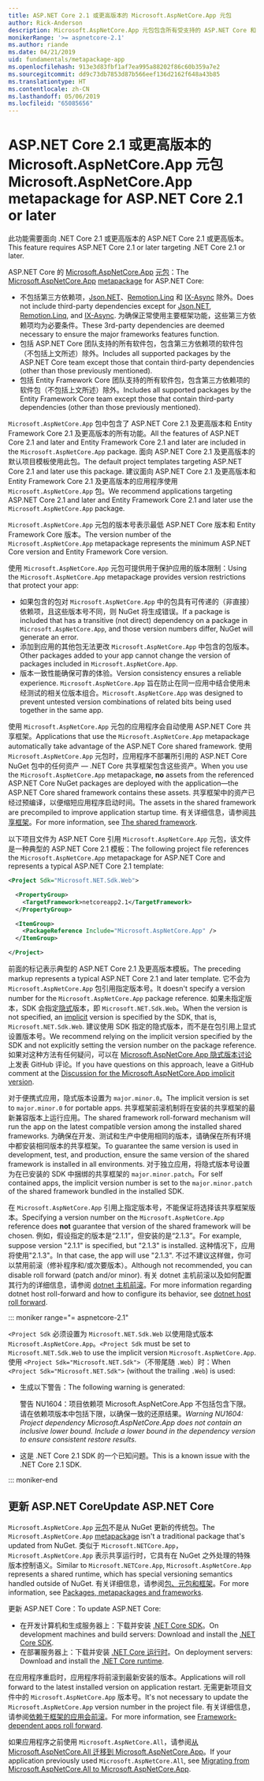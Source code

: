 ```yaml
---
title: ASP.NET Core 2.1 或更高版本的 Microsoft.AspNetCore.App 元包
author: Rick-Anderson
description: Microsoft.AspNetCore.App 元包包含所有受支持的 ASP.NET Core 和 Entity Framework Core 包。
monikerRange: '>= aspnetcore-2.1'
ms.author: riande
ms.date: 04/21/2019
uid: fundamentals/metapackage-app
ms.openlocfilehash: 913e3d83fbf1af7ea995a88202f86c60b359a7e2
ms.sourcegitcommit: dd9c73db7853d87b566eef136d2162f648a43b85
ms.translationtype: HT
ms.contentlocale: zh-CN
ms.lasthandoff: 05/06/2019
ms.locfileid: "65085656"
---
```

# <a name="microsoftaspnetcoreapp-metapackage-for-aspnet-core-21-or-later"></a><span data-ttu-id="9153d-103">ASP.NET Core 2.1 或更高版本的 Microsoft.AspNetCore.App 元包</span><span class="sxs-lookup"><span data-stu-id="9153d-103">Microsoft.AspNetCore.App metapackage for ASP.NET Core 2.1 or later</span></span>

<span data-ttu-id="9153d-104">此功能需要面向 .NET Core 2.1 或更高版本的 ASP.NET Core 2.1 或更高版本。</span><span class="sxs-lookup"><span data-stu-id="9153d-104">This feature requires ASP.NET Core 2.1 or later targeting .NET Core 2.1 or later.</span></span>

<span data-ttu-id="9153d-105">ASP.NET Core 的 [Microsoft.AspNetCore.App](https://www.nuget.org/packages/Microsoft.AspNetCore.App) [元包](/dotnet/core/packages#metapackages)：</span><span class="sxs-lookup"><span data-stu-id="9153d-105">The [Microsoft.AspNetCore.App](https://www.nuget.org/packages/Microsoft.AspNetCore.App) [metapackage](/dotnet/core/packages#metapackages) for ASP.NET Core:</span></span>

* <span data-ttu-id="9153d-106">不包括第三方依赖项，[Json.NET](https://www.nuget.org/packages/Newtonsoft.Json/)、[Remotion.Linq](https://www.nuget.org/packages/Remotion.Linq/) 和 [IX-Async](https://www.nuget.org/packages/System.Interactive.Async/) 除外。</span><span class="sxs-lookup"><span data-stu-id="9153d-106">Does not include third-party dependencies except for [Json.NET](https://www.nuget.org/packages/Newtonsoft.Json/), [Remotion.Linq](https://www.nuget.org/packages/Remotion.Linq/), and [IX-Async](https://www.nuget.org/packages/System.Interactive.Async/).</span></span> <span data-ttu-id="9153d-107">为确保正常使用主要框架功能，这些第三方依赖项均为必要条件。</span><span class="sxs-lookup"><span data-stu-id="9153d-107">These 3rd-party dependencies are deemed necessary to ensure the major frameworks features function.</span></span>
* <span data-ttu-id="9153d-108">包括 ASP.NET Core 团队支持的所有软件包，包含第三方依赖项的软件包（不包括上文所述）除外。</span><span class="sxs-lookup"><span data-stu-id="9153d-108">Includes all supported packages by the ASP.NET Core team except those that contain third-party dependencies (other than those previously mentioned).</span></span>
* <span data-ttu-id="9153d-109">包括 Entity Framework Core 团队支持的所有软件包，包含第三方依赖项的软件包（不包括上文所述）除外。</span><span class="sxs-lookup"><span data-stu-id="9153d-109">Includes all supported packages by the Entity Framework Core team except those that contain third-party dependencies (other than those previously mentioned).</span></span>

<span data-ttu-id="9153d-110">`Microsoft.AspNetCore.App` 包中包含了 ASP.NET Core 2.1 及更高版本和 Entity Framework Core 2.1 及更高版本的所有功能。</span><span class="sxs-lookup"><span data-stu-id="9153d-110">All the features of ASP.NET Core 2.1 and later and Entity Framework Core 2.1 and later are included in the `Microsoft.AspNetCore.App` package.</span></span> <span data-ttu-id="9153d-111">面向 ASP.NET Core 2.1 及更高版本的默认项目模板使用此包。</span><span class="sxs-lookup"><span data-stu-id="9153d-111">The default project templates targeting ASP.NET Core 2.1 and later use this package.</span></span> <span data-ttu-id="9153d-112">建议面向 ASP.NET Core 2.1 及更高版本和 Entity Framework Core 2.1 及更高版本的应用程序使用 `Microsoft.AspNetCore.App` 包。</span><span class="sxs-lookup"><span data-stu-id="9153d-112">We recommend applications targeting ASP.NET Core 2.1 and later and Entity Framework Core 2.1 and later use the `Microsoft.AspNetCore.App` package.</span></span>

<span data-ttu-id="9153d-113">`Microsoft.AspNetCore.App` 元包的版本号表示最低 ASP.NET Core 版本和 Entity Framework Core 版本。</span><span class="sxs-lookup"><span data-stu-id="9153d-113">The version number of the `Microsoft.AspNetCore.App` metapackage represents the minimum ASP.NET Core version and Entity Framework Core version.</span></span>

<span data-ttu-id="9153d-114">使用 `Microsoft.AspNetCore.App` 元包可提供用于保护应用的版本限制：</span><span class="sxs-lookup"><span data-stu-id="9153d-114">Using the `Microsoft.AspNetCore.App` metapackage provides version restrictions that protect your app:</span></span>

* <span data-ttu-id="9153d-115">如果包含的包对 `Microsoft.AspNetCore.App` 中的包具有可传递的（非直接）依赖项，且这些版本号不同，则 NuGet 将生成错误。</span><span class="sxs-lookup"><span data-stu-id="9153d-115">If a package is included that has a transitive (not direct) dependency on a package in `Microsoft.AspNetCore.App`, and those version numbers differ, NuGet will generate an error.</span></span>
* <span data-ttu-id="9153d-116">添加到应用的其他包无法更改 `Microsoft.AspNetCore.App` 中包含的包版本。</span><span class="sxs-lookup"><span data-stu-id="9153d-116">Other packages added to your app cannot change the version of packages included in `Microsoft.AspNetCore.App`.</span></span>
* <span data-ttu-id="9153d-117">版本一致性能确保可靠的体验。</span><span class="sxs-lookup"><span data-stu-id="9153d-117">Version consistency ensures a reliable experience.</span></span> <span data-ttu-id="9153d-118">`Microsoft.AspNetCore.App` 旨在防止在同一应用中结合使用未经测试的相关位版本组合。</span><span class="sxs-lookup"><span data-stu-id="9153d-118">`Microsoft.AspNetCore.App` was designed to prevent untested version combinations of related bits being used together in the same app.</span></span>

<span data-ttu-id="9153d-119">使用 `Microsoft.AspNetCore.App` 元包的应用程序会自动使用 ASP.NET Core 共享框架。</span><span class="sxs-lookup"><span data-stu-id="9153d-119">Applications that use the `Microsoft.AspNetCore.App` metapackage automatically take advantage of the ASP.NET Core shared framework.</span></span> <span data-ttu-id="9153d-120">使用 `Microsoft.AspNetCore.App` 元包时，应用程序不部署所引用的 ASP.NET Core NuGet 包中的任何资产 &mdash; .NET Core 共享框架包含这些资产。</span><span class="sxs-lookup"><span data-stu-id="9153d-120">When you use the `Microsoft.AspNetCore.App` metapackage, **no** assets from the referenced ASP.NET Core NuGet packages are deployed with the application&mdash;the ASP.NET Core shared framework contains these assets.</span></span> <span data-ttu-id="9153d-121">共享框架中的资产已经过预编译，以便缩短应用程序启动时间。</span><span class="sxs-lookup"><span data-stu-id="9153d-121">The assets in the shared framework are precompiled to improve application startup time.</span></span> <span data-ttu-id="9153d-122">有关详细信息，请参阅[共享框架](https://natemcmaster.com/blog/2018/08/29/netcore-primitives-2/)。</span><span class="sxs-lookup"><span data-stu-id="9153d-122">For more information, see [The shared framework](https://natemcmaster.com/blog/2018/08/29/netcore-primitives-2/).</span></span>

<span data-ttu-id="9153d-123">以下项目文件为 ASP.NET Core 引用 `Microsoft.AspNetCore.App` 元包，该文件是一种典型的 ASP.NET Core 2.1 模板：</span><span class="sxs-lookup"><span data-stu-id="9153d-123">The following project file references the `Microsoft.AspNetCore.App` metapackage for ASP.NET Core and represents a typical ASP.NET Core 2.1 template:</span></span>

```xml
<Project Sdk="Microsoft.NET.Sdk.Web">

  <PropertyGroup>
    <TargetFramework>netcoreapp2.1</TargetFramework>
  </PropertyGroup>

  <ItemGroup>
    <PackageReference Include="Microsoft.AspNetCore.App" />
  </ItemGroup>

</Project>
```

<span data-ttu-id="9153d-124">前面的标记表示典型的 ASP.NET Core 2.1 及更高版本模板。</span><span class="sxs-lookup"><span data-stu-id="9153d-124">The preceding markup represents a typical ASP.NET Core 2.1 and later template.</span></span> <span data-ttu-id="9153d-125">它不会为 `Microsoft.AspNetCore.App` 包引用指定版本号。</span><span class="sxs-lookup"><span data-stu-id="9153d-125">It doesn't specify a version number for the `Microsoft.AspNetCore.App` package reference.</span></span> <span data-ttu-id="9153d-126">如果未指定版本，SDK 会指定[隐式](https://github.com/dotnet/core/blob/master/release-notes/1.0/sdk/1.0-rc3-implicit-package-refs.md)版本，即 `Microsoft.NET.Sdk.Web`。</span><span class="sxs-lookup"><span data-stu-id="9153d-126">When the version is not specified, an [implicit](https://github.com/dotnet/core/blob/master/release-notes/1.0/sdk/1.0-rc3-implicit-package-refs.md) version is specified by the SDK, that is, `Microsoft.NET.Sdk.Web`.</span></span> <span data-ttu-id="9153d-127">建议使用 SDK 指定的隐式版本，而不是在包引用上显式设置版本号。</span><span class="sxs-lookup"><span data-stu-id="9153d-127">We recommend relying on the implicit version specified by the SDK and not explicitly setting the version number on the package reference.</span></span> <span data-ttu-id="9153d-128">如果对这种方法有任何疑问，可以在 [Microsoft.AspNetCore.App 隐式版本讨论](https://github.com/aspnet/AspNetCore.Docs/issues/6430)上发表 GitHub 评论。</span><span class="sxs-lookup"><span data-stu-id="9153d-128">If you have questions on this approach, leave a GitHub comment at the [Discussion for the Microsoft.AspNetCore.App implicit version](https://github.com/aspnet/AspNetCore.Docs/issues/6430).</span></span>

<span data-ttu-id="9153d-129">对于便携式应用，隐式版本设置为 `major.minor.0`。</span><span class="sxs-lookup"><span data-stu-id="9153d-129">The implicit version is set to `major.minor.0` for portable apps.</span></span> <span data-ttu-id="9153d-130">共享框架前滚机制将在安装的共享框架的最新兼容版本上运行应用。</span><span class="sxs-lookup"><span data-stu-id="9153d-130">The shared framework roll-forward mechanism will run the app on the latest compatible version among the installed shared frameworks.</span></span> <span data-ttu-id="9153d-131">为确保在开发、测试和生产中使用相同的版本，请确保在所有环境中都安装相同版本的共享框架。</span><span class="sxs-lookup"><span data-stu-id="9153d-131">To guarantee the same version is used in development, test, and production, ensure the same version of the shared framework is installed in all environments.</span></span> <span data-ttu-id="9153d-132">对于独立应用，将隐式版本号设置为在已安装的 SDK 中捆绑的共享框架的 `major.minor.patch`。</span><span class="sxs-lookup"><span data-stu-id="9153d-132">For self contained apps, the implicit version number is set to the `major.minor.patch` of the shared framework bundled in the installed SDK.</span></span>

<span data-ttu-id="9153d-133">在 `Microsoft.AspNetCore.App` 引用上指定版本号，不能保证将选择该共享框架版本。</span><span class="sxs-lookup"><span data-stu-id="9153d-133">Specifying a version number on the `Microsoft.AspNetCore.App` reference does **not** guarantee that version of the shared framework will be chosen.</span></span> <span data-ttu-id="9153d-134">例如，假设指定的版本是“2.1.1”，但安装的是“2.1.3”。</span><span class="sxs-lookup"><span data-stu-id="9153d-134">For example, suppose version "2.1.1" is specified, but "2.1.3" is installed.</span></span> <span data-ttu-id="9153d-135">这种情况下，应用将使用"2.1.3"。</span><span class="sxs-lookup"><span data-stu-id="9153d-135">In that case, the app will use "2.1.3".</span></span> <span data-ttu-id="9153d-136">不过不建议这样做，你可以禁用前滚（修补程序和/或次要版本）。</span><span class="sxs-lookup"><span data-stu-id="9153d-136">Although not recommended, you can disable roll forward (patch and/or minor).</span></span> <span data-ttu-id="9153d-137">有关 dotnet 主机前滚以及如何配置其行为的详细信息，请参阅 [dotnet 主机前滚](https://github.com/dotnet/core-setup/blob/master/Documentation/design-docs/roll-forward-on-no-candidate-fx.md)。</span><span class="sxs-lookup"><span data-stu-id="9153d-137">For more information regarding dotnet host roll-forward and how to configure its behavior, see [dotnet host roll forward](https://github.com/dotnet/core-setup/blob/master/Documentation/design-docs/roll-forward-on-no-candidate-fx.md).</span></span>

::: moniker range="= aspnetcore-2.1"

<span data-ttu-id="9153d-138">`<Project Sdk` 必须设置为 `Microsoft.NET.Sdk.Web` 以使用隐式版本 `Microsoft.AspNetCore.App`。</span><span class="sxs-lookup"><span data-stu-id="9153d-138">`<Project Sdk` must be set to `Microsoft.NET.Sdk.Web` to use the implicit version `Microsoft.AspNetCore.App`.</span></span> <span data-ttu-id="9153d-139">使用 `<Project Sdk="Microsoft.NET.Sdk">`（不带尾随 `.Web`）时：</span><span class="sxs-lookup"><span data-stu-id="9153d-139">When `<Project Sdk="Microsoft.NET.Sdk">` (without the trailing `.Web`) is used:</span></span>

* <span data-ttu-id="9153d-140">生成以下警告：</span><span class="sxs-lookup"><span data-stu-id="9153d-140">The following warning is generated:</span></span>

  <span data-ttu-id="9153d-141">警告 NU1604：项目依赖项 Microsoft.AspNetCore.App 不包括包含下限。请在依赖项版本中包括下限，以确保一致的还原结果。</span><span class="sxs-lookup"><span data-stu-id="9153d-141">*Warning NU1604: Project dependency Microsoft.AspNetCore.App does not contain an inclusive lower bound. Include a lower bound in the dependency version to ensure consistent restore results.*</span></span>

* <span data-ttu-id="9153d-142">这是 .NET Core 2.1 SDK 的一个已知问题。</span><span class="sxs-lookup"><span data-stu-id="9153d-142">This is a known issue with the .NET Core 2.1 SDK.</span></span>

::: moniker-end

<a name="update"></a>

## <a name="update-aspnet-core"></a><span data-ttu-id="9153d-143">更新 ASP.NET Core</span><span class="sxs-lookup"><span data-stu-id="9153d-143">Update ASP.NET Core</span></span>

<span data-ttu-id="9153d-144">`Microsoft.AspNetCore.App` [元包](/dotnet/core/packages#metapackages)不是从 NuGet 更新的传统包。</span><span class="sxs-lookup"><span data-stu-id="9153d-144">The `Microsoft.AspNetCore.App` [metapackage](/dotnet/core/packages#metapackages) isn't a traditional package that's updated from NuGet.</span></span> <span data-ttu-id="9153d-145">类似于 `Microsoft.NETCore.App`，`Microsoft.AspNetCore.App` 表示共享运行时，它具有在 NuGet 之外处理的特殊版本控制语义。</span><span class="sxs-lookup"><span data-stu-id="9153d-145">Similar to `Microsoft.NETCore.App`, `Microsoft.AspNetCore.App` represents a shared runtime, which has special versioning semantics handled outside of NuGet.</span></span> <span data-ttu-id="9153d-146">有关详细信息，请参阅[包、元包和框架](/dotnet/core/packages)。</span><span class="sxs-lookup"><span data-stu-id="9153d-146">For more information, see [Packages, metapackages and frameworks](/dotnet/core/packages).</span></span>

<span data-ttu-id="9153d-147">更新 ASP.NET Core：</span><span class="sxs-lookup"><span data-stu-id="9153d-147">To update ASP.NET Core:</span></span>

* <span data-ttu-id="9153d-148">在开发计算机和生成服务器上：下载并安装 [.NET Core SDK](https://www.microsoft.com/net/download)。</span><span class="sxs-lookup"><span data-stu-id="9153d-148">On development machines and build servers: Download and install the [.NET Core SDK](https://www.microsoft.com/net/download).</span></span>
* <span data-ttu-id="9153d-149">在部署服务器上：下载并安装 [.NET Core 运行时](https://www.microsoft.com/net/download)。</span><span class="sxs-lookup"><span data-stu-id="9153d-149">On deployment servers: Download and install the [.NET Core runtime](https://www.microsoft.com/net/download).</span></span>

 <span data-ttu-id="9153d-150">在应用程序重启时，应用程序将前滚到最新安装的版本。</span><span class="sxs-lookup"><span data-stu-id="9153d-150">Applications will roll forward to the latest installed version on application restart.</span></span> <span data-ttu-id="9153d-151">无需更新项目文件中的 `Microsoft.AspNetCore.App` 版本号。</span><span class="sxs-lookup"><span data-stu-id="9153d-151">It's not necessary to update the `Microsoft.AspNetCore.App` version number in the project file.</span></span> <span data-ttu-id="9153d-152">有关详细信息，请参阅[依赖于框架的应用会前滚](/dotnet/core/versions/selection#framework-dependent-apps-roll-forward)。</span><span class="sxs-lookup"><span data-stu-id="9153d-152">For more information, see [Framework-dependent apps roll forward](/dotnet/core/versions/selection#framework-dependent-apps-roll-forward).</span></span>

<span data-ttu-id="9153d-153">如果应用程序之前使用 `Microsoft.AspNetCore.All`，请参阅[从 Microsoft.AspNetCore.All 迁移到 Microsoft.AspNetCore.App](xref:fundamentals/metapackage#migrate)。</span><span class="sxs-lookup"><span data-stu-id="9153d-153">If your application previously used `Microsoft.AspNetCore.All`, see [Migrating from Microsoft.AspNetCore.All to Microsoft.AspNetCore.App](xref:fundamentals/metapackage#migrate).</span></span>
